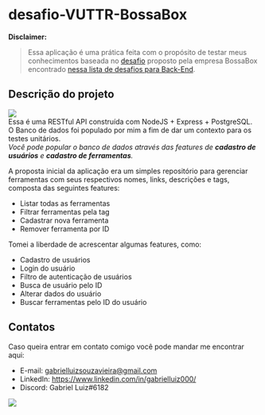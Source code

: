 # desafio-VUTTR-BossaBox

**Disclaimer: <br>**
>Essa aplicação é uma prática feita com o propósito de testar meus conhecimentos baseada no [desafio](https://www.notion.so/Back-end-0b2c45f1a00e4a849eefe3b1d57f23c6) proposto pela empresa BossaBox encontrado [nessa lista de desafios para Back-End](https://github.com/CollabCodeTech/backend-challenges).

## Descrição do projeto
![](https://img.shields.io/badge/Status-Concluído-green)<br>
Essa é uma RESTful API construída com NodeJS + Express + PostgreSQL. O Banco de dados foi populado por mim a fim de dar um contexto para os testes unitários. <br>
_Você pode popular o banco de dados através das features de **cadastro de usuários** e **cadastro de ferramentas**._

A proposta inicial da aplicação era um simples repositório para gerenciar ferramentas com seus respectivos nomes, links, descrições e tags, composta das seguintes features:
+ Listar todas as ferramentas
+ Filtrar ferramentas pela tag
+ Cadastrar nova ferramenta
+ Remover ferramenta por ID

Tomei a liberdade de acrescentar algumas features, como:
+ Cadastro de usuários
+ Login do usuário
+ Filtro de autenticação de usuários
+ Busca de usuário pelo ID
+ Alterar dados do usuário
+ Buscar ferramentas pelo ID do usuário

## Contatos
Caso queira entrar em contato comigo você pode mandar me encontrar aqui:
+ E-mail: gabrielluizsouzavieira@gmail.com
+ LinkedIn: https://www.linkedin.com/in/gabrielluiz000/<br>
+ Discord: Gabriel Luiz#6182

![](https://img.shields.io/badge/Ask%20me-anything-1abc9c.svg)

